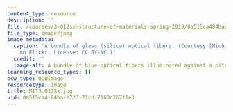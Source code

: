 ```yaml
---
content_type: resource
description: ''
file: /courses/3-012sx-structure-of-materials-spring-2019/0a515ca484bae72371cd7160c367f1e3_MIT3.012Sx.jpg
file_type: image/jpeg
image_metadata:
  caption: 'A bundle of glass (silica) optical fibers. (Courtesy [Michael Wyszomierski](https://www.flickr.com/photos/wysz/86759396)
    on Flickr. License: CC BY-NC.)'
  credit: ''
  image-alt: A bundle of blue optical fibers illuminated against a pitch black background.
learning_resource_types: []
ocw_type: OCWImage
resourcetype: Image
title: MIT3.012Sx.jpg
uid: 0a515ca4-84ba-e723-71cd-7160c367f1e3
---
```

